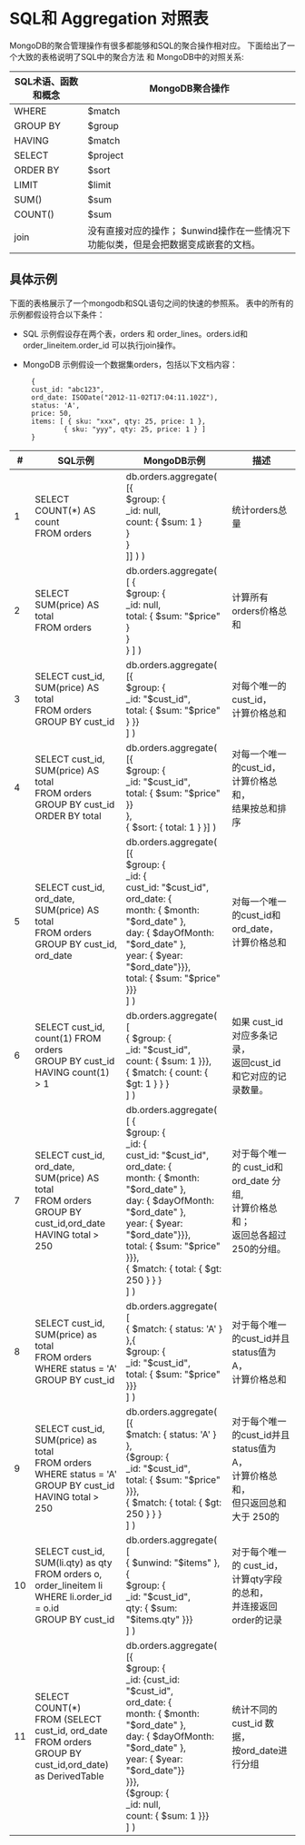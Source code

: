 # SQL和 Aggregation 对照表

MongoDB的聚合管理操作有很多都能够和SQL的聚合操作相对应。
下面给出了一个大致的表格说明了SQL中的聚合方法 和 MongoDB中的对照关系:


| SQL术语、函数和概念 | MongoDB聚合操作 |
| -- | -- |
| WHERE | $match |
| GROUP BY | $group |
| HAVING | $match |
| SELECT | $project |
| ORDER BY | $sort |
| LIMIT | $limit |
| SUM() | $sum |
| COUNT() | $sum |
| join | 没有直接对应的操作； $unwind操作在一些情况下功能似类，但是会把数据变成嵌套的文档。 |


## 具体示例

下面的表格展示了一个mongodb和SQL语句之间的快速的参照系。
表中的所有的示例都假设符合以下条件：

* SQL 示例假设存在两个表，orders 和 order_lines。orders.id和 order_lineitem.order_id 可以执行join操作。
* MongoDB 示例假设一个数据集orders，包括以下文档内容：

		{
	  	cust_id: "abc123",
	  	ord_date: ISODate("2012-11-02T17:04:11.102Z"),
	  	status: 'A',
	  	price: 50,
	  	items: [ { sku: "xxx", qty: 25, price: 1 },
	   	        { sku: "yyy", qty: 25, price: 1 } ]
		}


| # | SQL示例 | MongoDB示例 | 描述 |
| -- | -- | -- | -- |
|1| SELECT COUNT(*) AS count <br>FROM orders | db.orders.aggregate(<br> [{ <br> $group: { <br>_id: null, <br>count: { $sum: 1 }<br>}<br>}<br>]] ) ) | 统计orders总量 |
|2|SELECT SUM(price) AS total <br>FROM orders | db.orders.aggregate( [ {<br> $group: {<br>        _id: null,<br>        total: { $sum: "$price" }<br>     }<br>   } ] )| 计算所有orders价格总和|
|3|SELECT cust_id,<br>SUM(price) AS total<br>FROM orders<br>GROUP BY cust_id|db.orders.aggregate( [{<br>$group: {<br>_id: "$cust_id",<br>total: { $sum: "$price" }     }}<br>] )| 对每个唯一的cust_id，<br>计算价格总和 |
|4|SELECT cust_id, SUM(price) AS total<br> FROM orders <br>GROUP BY cust_id ORDER BY total|db.orders.aggregate( [{<br>$group: {<br>_id: "$cust_id",<br>total: { $sum: "$price" }}<br>},<br>{ $sort: { total: 1 } }] )|对每一个唯一的cust_id，<br>计算价格总和，<br>结果按总和排序|
|5|SELECT cust_id,<br>ord_date,<br>SUM(price) AS total<br>FROM orders<br>GROUP BY cust_id, ord_date|db.orders.aggregate( [{<br>$group: {<br>_id: {<br>cust_id: "$cust_id",<br>ord_date: {<br>month: { $month: "$ord_date" },<br>day: { $dayOfMonth: "$ord_date" },<br>year: { $year: "$ord_date"}}}, <br>total: { $sum: "$price" }}}<br>] )|对每一个唯一的cust_id和ord_date，<br>计算价格总和|
|6|SELECT cust_id,<br>count(1) FROM orders<br>GROUP BY cust_id <br>HAVING count(1) > 1| db.orders.aggregate( [<br>{ $group: { <br>_id: "$cust_id",<br>count: { $sum: 1 }}},<br>{ $match: { count: { $gt: 1 } } } <br>] ) |如果 cust_id 对应多条记录，<br>返回cust_id 和它对应的记录数量。|
|7| SELECT cust_id, ord_date,<br> SUM(price) AS total <br>FROM orders <br>GROUP BY <br>cust_id,ord_date <br>HAVING total > 250 |db.orders.aggregate( [ {<br>$group: {<br> _id: { <br>cust_id: "$cust_id",<br>ord_date: {<br>month: { $month: "$ord_date" },<br>day: { $dayOfMonth: "$ord_date" },<br>year: { $year: "$ord_date"}}},<br>total: { $sum: "$price" }}},<br>{ $match: { total: { $gt: 250 } } }<br>] )| 对于每个唯一的 cust_id和 ord_date 分组, <br>计算价格总和；<br> 返回总各超过 250的分组。|
|8|SELECT cust_id, <br>SUM(price) as total<br>FROM orders<br>WHERE status = 'A'<br>GROUP BY cust_id|db.orders.aggregate( [<br>{ $match: { status: 'A' } },{<br>$group: {<br>_id: "$cust_id",<br>total: { $sum: "$price" }}}<br>] )|对于每个唯一的cust_id并且status值为 A，<br> 计算价格总和|
|9|SELECT cust_id,<br>SUM(price) as total<br>FROM orders<br>WHERE status = 'A'<br>GROUP BY cust_id<br>HAVING total > 250| db.orders.aggregate( [{ <br>$match: { status: 'A' } },<br>{$group: {<br>_id: "$cust_id",<br>total: { $sum: "$price" }}},<br>{ $match: { total: { $gt: 250 } } }<br>] ) |对于每个唯一的cust_id并且status值为 A，<br> 计算价格总和，<br>但只返回总和大于 250的|
|10|SELECT cust_id, <br>SUM(li.qty) as qty<br>FROM orders o, order_lineitem li<br>WHERE li.order_id = o.id<br> GROUP BY cust_id| db.orders.aggregate( [ <br>{ $unwind: "$items" },{<br>$group: {<br>_id: "$cust_id",<br>qty: { $sum: "$items.qty" }}}<br>] ) | 对于每个唯一的 cust_id，<br>计算qty字段的总和，<br>并连接返回order的记录 |
|11|SELECT COUNT(*)<br>FROM (SELECT cust_id, ord_date<br>FROM orders<br>GROUP BY cust_id,ord_date)<br>as DerivedTable| db.orders.aggregate( [{<br>$group: {<br>_id: {cust_id: "$cust_id",<br>ord_date: {<br>month: { $month: "$ord_date" },<br>day: { $dayOfMonth: "$ord_date" },<br>year: { $year: "$ord_date"}}<br>}}},<br>{$group: {<br>_id: null, <br>count: { $sum: 1 }}}<br>] ) |统计不同的 cust_id 数据，<br>按ord_date进行分组|



